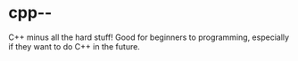 # cpp--
C++ minus all the hard stuff! Good for beginners to programming, especially if they want to do C++ in the future.

